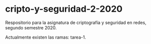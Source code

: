 # cripto-y-seguridad-2-2020
Respositorio para la asignatura de criptografía y seguridad en redes, segundo semestre 2020. 

Actualmente existen las ramas:
tarea-1.
